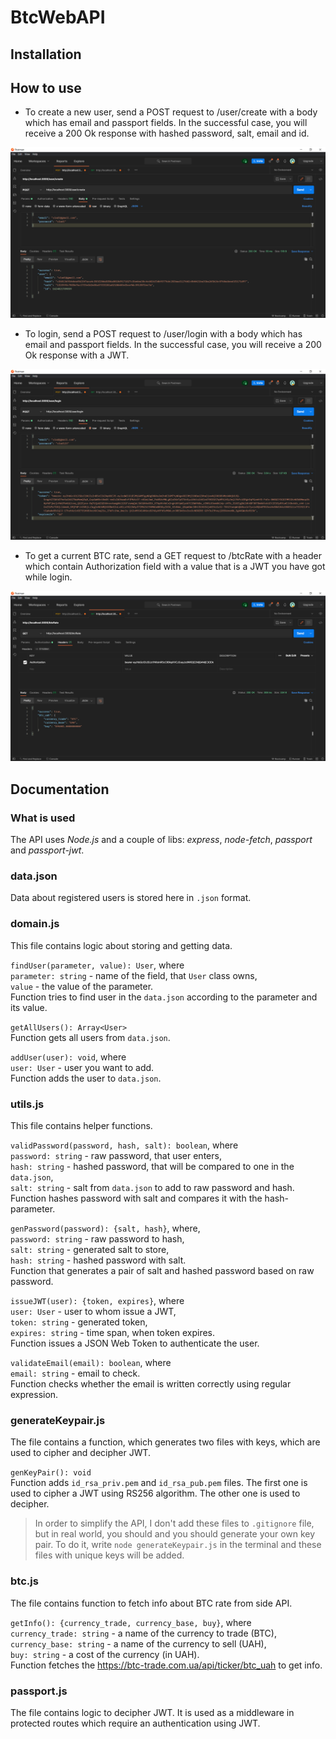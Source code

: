 # BtcWebAPI

## Installation

## How to use

- To create a new user, send a POST request to /user/create with a body which has email and passport fields. In the successful case, you will receive a 200 Ok response with hashed password, salt, email and id.

![create screen](https://github.com/ipz201svo/BtcWebAPI/blob/master/Screenshots/create.png)

- To login, send a POST request to /user/login with a body which has email and passport fields. In the successful case, you will receive a 200 Ok response with a JWT.

![login screen](https://github.com/ipz201svo/BtcWebAPI/blob/master/Screenshots/login.png)

- To get a current BTC rate, send a GET request to /btcRate with a header which contain Authorization field with a value that is a JWT you have got while login.

![btcRate screen](https://github.com/ipz201svo/BtcWebAPI/blob/master/Screenshots/btcRate.png)

## Documentation

### What is used

The API uses *Node.js* and a couple of libs: *express*, *node-fetch*, *passport* and *passport-jwt*.

### data.json

Data about registered users is stored here in `.json` format.

### domain.js

This file contains logic about storing and getting data.

`findUser(parameter, value): User`, where<br>
`parameter: string` - name of the field, that `User` class owns,<br>
`value` - the value of the parameter.<br>
Function tries to find user in the `data.json` according to the parameter and its value.

`getAllUsers(): Array<User>`<br>
Function gets all users from `data.json`.

`addUser(user): void`, where<br>
`user: User` - user you want to add.<br>
Function adds the user to `data.json`.

### utils.js

This file contains helper functions.

`validPassword(password, hash, salt): boolean`, where<br>
`password: string` - raw password, that user enters,<br>
`hash: string` - hashed password, that will be compared to one in the `data.json`, <br>
`salt: string` - salt from `data.json` to add to raw password and hash.<br>
Function hashes password with salt and compares it with the hash-parameter.

`genPassword(password): {salt, hash}`, where,<br>
`password: string` - raw password to hash,<br>
`salt: string` - generated salt to store,<br>
`hash: string` - hashed password with salt.<br>
Function that generates a pair of salt and hashed password based on raw password.

`issueJWT(user): {token, expires}`, where<br>
`user: User` - user to whom issue a JWT,<br>
`token: string` - generated token,<br>
`expires: string` - time span, when token expires.<br>
Function issues a JSON Web Token to authenticate the user.<br>

`validateEmail(email): boolean`, where<br>
`email: string` - email to check.<br>
Function checks whether the email is written correctly using regular expression.

### generateKeypair.js

The file contains a function, which generates two files with keys, which are used to cipher and decipher JWT.

`genKeyPair(): void`<br>
Function adds `id_rsa_priv.pem` and `id_rsa_pub.pem` files.
The first one is used to cipher a JWT using RS256 algorithm.
The other one is used to decipher.

> In order to simplify the API, I don't add these files to `.gitignore` file, but in real world, you should and you should generate your own key pair. To do it, write `node generateKeypair.js` in the terminal and these files with unique keys will be added.

### btc.js

The file contains function to fetch info about BTC rate from side API.

`getInfo(): {currency_trade, currency_base, buy}`, where<br>
`currency_trade: string` - a name of the currency to trade (BTC),<br>
`currency_base: string` - a name of the currency to sell (UAH),<br>
`buy: string` - a cost of the currency (in UAH).<br>
Function fetches the https://btc-trade.com.ua/api/ticker/btc_uah to get info.

### passport.js

The file contains logic to decipher JWT. It is used as a middleware in protected routes which require an authentication using JWT.



